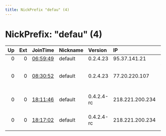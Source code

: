 ```yaml
---
title: NickPrefix "defau" (4)
---
```


# NickPrefix: "defau" (4)

|   Up |   Ext | JoinTime                                                                                            | Nickname   | Version    | IP              | AS                               | CC   |   ORp |   Dirp | OS      | Contact   |   eFamMembers |
|-----:|------:|:----------------------------------------------------------------------------------------------------|:-----------|:-----------|:----------------|:---------------------------------|:-----|------:|-------:|:--------|:----------|--------------:|
|    0 |     0 | [06:59:49](https://metrics.torproject.org/rs.html#details/BFFF82E448E4E196AA1E98CE92E7007E89A29A3B) | default    | 0.2.4.23   | 95.37.141.21    | Rostelecom                       | ru   |   443 |   9030 | Windows | None      |             1 |
|    0 |     0 | [08:30:52](https://metrics.torproject.org/rs.html#details/691378CEB215A8D6CAD59013E0DCFE6ECD86F1A0) | default    | 0.2.4.23   | 77.20.220.107   | Vodafone Kabel Deutschland GmbH  | de   |   443 |   9030 | Windows | None      |             1 |
|    0 |     0 | [18:11:46](https://metrics.torproject.org/rs.html#details/D9AE7CA46EBAA78EB2374F8A6BCF50447118AB24) | default    | 0.4.2.4-rc | 218.221.200.234 | So-net Entertainment Corporation | jp   | 19267 |      0 | Windows | None      |             1 |
|    0 |     0 | [18:17:02](https://metrics.torproject.org/rs.html#details/DEA048BB34CF0A1C38D6478066B79CFC18AD7D55) | default    | 0.4.2.4-rc | 218.221.200.234 | So-net Entertainment Corporation | jp   | 19267 |      0 | Windows | None      |             1 |
